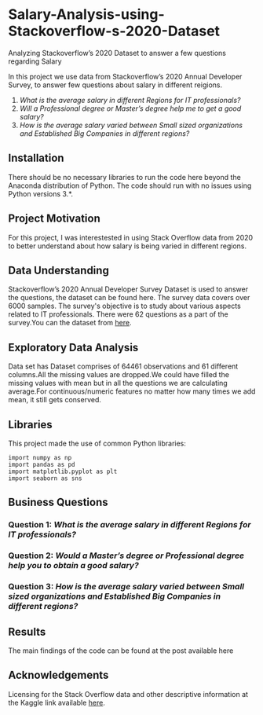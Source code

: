 # Salary-Analysis-using-Stackoverflow-s-2020-Dataset
Analyzing Stackoverflow’s 2020 Dataset to answer a few questions regarding Salary

In this project we use data from Stackoverflow’s 2020 Annual Developer Survey, to answer few questions about salary in different reigions.
1. *What is the average salary in different Regions for IT professionals?*
2. *Will a Professional degree or Master’s degree help me to get a good salary?*
3. *How is the average salary varied between Small sized organizations and Established Big Companies in different regions?*
## Installation
There should be no necessary libraries to run the code here beyond the Anaconda distribution of Python. The code should run with no issues using Python versions 3.*.

## Project Motivation
For this project, I was interestested in using Stack Overflow data from 2020 to better understand about how salary is being varied in different regions.

## Data Understanding
Stackoverflow’s 2020 Annual Developer Survey Dataset is used to answer the questions, the dataset can be found here. The survey data covers over 6000 samples. The survey's objective is to study about various aspects related to IT professionals.
There were 62 questions as a part of the survey.You can the dataset from [here](https://insights.stackoverflow.com/survey).

## Exploratory Data Analysis
Data set has Dataset comprises of 64461 observations and 61 different columns.All the missing values are dropped.We could have filled the missing values with mean but in all the questions we are calculating average.For continuous/numeric features no matter how many times we add mean, it still gets conserved.

## Libraries

This project made the use of common Python libraries:
```
import numpy as np 
import pandas as pd 
import matplotlib.pyplot as plt
import seaborn as sns 
```

## Business Questions

### Question 1: *What is the average salary in different Regions for IT professionals?*
### Question 2: *Would a Master’s degree or Professional degree help you to obtain a good salary?*
### Question 3: *How is the average salary varied between Small sized organizations and Established Big Companies in different regions?*

## Results
The main findings of the code can be found at the post available here

## Acknowledgements
Licensing for the Stack Overflow data and other descriptive information at the Kaggle link available [here](https://www.kaggle.com/aitzaz/stack-overflow-developer-survey-2020).
